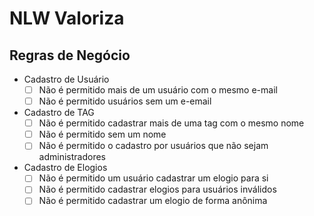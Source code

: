 # NLW Valoriza

## Regras de Negócio

- Cadastro de Usuário
  - [ ] Não é permitido mais de um usuário com o mesmo e-mail
  - [ ] Não é permitido usuários sem um e-email
- Cadastro de TAG
  - [ ] Não é permitido cadastrar mais de uma tag com o mesmo nome
  - [ ] Não é permitido sem um nome
  - [ ] Não é permitido o cadastro por usuários que não sejam administradores
- Cadastro de Elogios
  - [ ] Não é permitido um usuário cadastrar um elogio para si
  - [ ] Não é permitido cadastrar elogios para usuários inválidos
  - [ ] Não é permitido cadastrar um elogio de forma anônima
